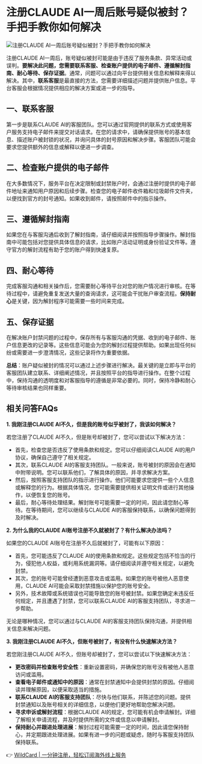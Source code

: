 # 注册CLAUDE AI一周后账号疑似被封？手把手教你如何解决

![注册CLAUDE AI一周后账号疑似被封？手把手教你如何解决](https://bbtdd.com/img/293726024364.webp)

注册CLAUDE AI一周后，账号疑似被封可能是由于违反了服务条款、异常活动或误判。**要解决此问题，您需要联系客服、检查账户提供的电子邮件、遵循解封指南、耐心等待、保存证据**。通常，问题可以通过向平台提供相关信息和解释来得以解决。其中，**联系客服**是最直接的方法，您需要详细描述问题并提供账户信息。平台客服会根据情况提供相应的解决方案或进一步的指导。

## 一、联系客服

第一步是联系CLAUDE AI的客服团队。您可以通过官网提供的联系方式或使用客户服务支持电子邮件来提交对话请求。在您的请求中，请确保提供账号的基本信息、描述账户被封锁的状况，并询问具体的封号原因和解决步骤。客服团队可能会要求您提供额外的信息或解释以便进一步调查。

## 二、检查账户提供的电子邮件

在大多数情况下，服务平台在决定限制或封禁账户时，会通过注册时提供的电子邮件地址来通知用户原因和后续步骤。检查您的电子邮件收件箱和垃圾邮件文件夹，以便找到官方的封号通知。如果收到邮件，请按照邮件中的指示操作。

## 三、遵循解封指南

如果您在与客服沟通后收到了解封指南，请仔细阅读并按照指导步骤操作。解封指南中可能包括对您提供具体信息的请求，比如账户活动证明或身份验证文件等。遵守官方的解封流程有助于您的账户得到快速复原。

## 四、耐心等待

完成客服沟通和相关操作后，您需要耐心等待平台对您的账户情况进行审核。在等待过程中，请避免重复发送大量的查询请求，这可能会干扰账户审查流程。**保持耐心**是关键，因为解封程序可能需要一些时间来完成。

## 五、保存证据

在解决账户封禁问题的过程中，保存所有与客服沟通的凭据、收到的电子邮件、账户信息更改的记录等。这些信息可能会为您的解封过程提供帮助。如果出现任何纠纷或需要进一步澄清情况，这些记录将作为重要依据。

**总结**：账户疑似被封的情况可以通过上述步骤进行解决。最关键的是立即与平台的客服团队建立联系、详细阐述情况，并且按照平台的指导进行操作。在整个过程中，保持沟通的透明度和对客服指导的遵循是非常必要的。同时，保持冷静和耐心等待审核结果也同样重要。

## 相关问答FAQs

**1. 我刚注册CLAUDE AI不久，但是我的账号似乎被封了，我该如何解决？**

若您注册了CLAUDE AI不久，但是账号却被封了，您可以尝试以下解决方法：

- 首先，检查您是否违反了使用条款和规定。您可以仔细阅读CLAUDE AI的用户协议，确保自己遵守了相关规定。
- 其次，联系CLAUDE AI的客服支持团队。一般来说，账号被封的原因会在通知中附带说明。您可以联系他们，了解具体的原因，并寻求解决方案。
- 然后，按照客服支持团队的指示进行操作。他们可能要求您提供一些个人信息或解释您的行为。根据具体情况，您可能需要提供相关证明文件或进行其他操作，以便恢复您的账号。
- 最后，耐心等待处理结果。解封账号可能需要一定的时间，因此请您耐心等待。在等待期间，您可以继续与CLAUDE AI的客服保持联系，以确保问题得到及时解决。

**2. 为什么我的CLAUDE AI账号注册不久就被封了？有什么解决办法吗？**

如果您的CLAUDE AI账号在注册不久后就被封了，可能有以下原因：

- 首先，您可能违反了CLAUDE AI的使用条款和规定。这些规定包括不恰当的行为，侵犯他人权益，或利用系统漏洞等。请仔细阅读并遵守相关规定，以避免封禁。
- 其次，您的账号可能曾经遭到恶意攻击或滥用。如果您的账号被他人恶意使用，CLAUDE AI可能会采取封禁措施以保护您的账号安全。
- 另外，技术故障或系统错误也可能导致您的账号被封禁。如果您确定未违反任何规定，并且遭遇了封禁，您可以联系CLAUDE AI的客服支持团队，寻求进一步帮助。

无论是哪种情况，您可以通过与CLAUDE AI的客服支持团队保持沟通，并提供相关信息来解决问题。

**3. 我刚注册CLAUDE AI不久，但账号被封了，有没有什么快速解决方法？**

若您刚注册CLAUDE AI不久，但账号却被封了，您可以尝试以下快速解决方法：

- **更改密码并检查账号安全性**：重新设置密码，并确保您的账号没有被他人恶意访问或滥用。
- **查看电子邮件或通知中的原因**：通常在封禁通知中会提供封禁的原因。仔细阅读并理解原因，以便采取适当的措施。
- **联系CLAUDE AI的客服支持团队**：尽快与他们联系，并陈述您的问题。提供封禁通知以及账号相关的详细信息，以便他们更好地帮助您解决问题。
- **寻求申诉或解封流程**：根据CLAUDE AI的规定，您可能有机会申请解封。详细了解相关申请流程，并及时提供所需的文件或信息以申请解封。
- **保持耐心并跟进处理进展**：解封过程可能需要一定的时间，因此请您保持耐心，并定期跟进处理进展。如果有进一步的问题或疑虑，随时与客服支持团队保持联系。

👉 [WildCard | 一分钟注册，轻松订阅海外线上服务](https://bbtdd.com/WildCard)